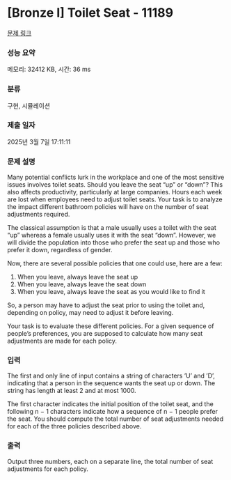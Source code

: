 # [Bronze I] Toilet Seat - 11189 

[문제 링크](https://www.acmicpc.net/problem/11189) 

### 성능 요약

메모리: 32412 KB, 시간: 36 ms

### 분류

구현, 시뮬레이션

### 제출 일자

2025년 3월 7일 17:11:11

### 문제 설명

<p>Many potential conflicts lurk in the workplace and one of the most sensitive issues involves toilet seats. Should you leave the seat “up” or “down”? This also affects productivity, particularly at large companies. Hours each week are lost when employees need to adjust toilet seats. Your task is to analyze the impact different bathroom policies will have on the number of seat adjustments required.</p>

<p>The classical assumption is that a male usually uses a toilet with the seat “up” whereas a female usually uses it with the seat “down”. However, we will divide the population into those who prefer the seat up and those who prefer it down, regardless of gender.</p>

<p>Now, there are several possible policies that one could use, here are a few:</p>

<ol>
	<li>When you leave, always leave the seat up</li>
	<li>When you leave, always leave the seat down</li>
	<li>When you leave, always leave the seat as you would like to find it</li>
</ol>

<p>So, a person may have to adjust the seat prior to using the toilet and, depending on policy, may need to adjust it before leaving.</p>

<p>Your task is to evaluate these different policies. For a given sequence of people’s preferences, you are supposed to calculate how many seat adjustments are made for each policy.</p>

### 입력 

 <p>The first and only line of input contains a string of characters ’U’ and ’D’, indicating that a person in the sequence wants the seat up or down. The string has length at least 2 and at most 1000.</p>

<p>The first character indicates the initial position of the toilet seat, and the following n − 1 characters indicate how a sequence of n − 1 people prefer the seat. You should compute the total number of seat adjustments needed for each of the three policies described above.</p>

### 출력 

 <p>Output three numbers, each on a separate line, the total number of seat adjustments for each policy.</p>

